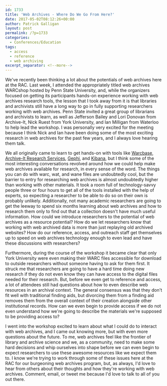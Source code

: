 ```yaml
---
id: 1733
title: 'Web Archives - Where Do We Go From Here?'
date: 2017-05-02T08:12:26+00:00
author: Patrick Galligan
layout: post
permalink: /?p=1733
categories:
  - Conferences/Education
tags:
  - access
  - reference
  - web archiving
excerpt_separator: <!--more-->
---
```

We've recently been thinking a lot about the potentials of web archives here at the RAC. Last week, I attended the appropriately titled web archives WARCshop hosted by Penn State University, and, while the organizers focused on getting its participants hands-on experience working with web archives research tools, the lesson that I took away from it is that libraries and archivists still have a long way to go in fully supporting researchers working with web archives. Penn State invited a great group of librarians and archivists to learn, as well as Jefferson Bailey and Lori Donovan from Archive-It, Nick Ruest from York University, and Ian Milligan from Waterloo to help lead the workshop. I was personally very excited for the meeting because I think Nick and Ian have been doing some of the most exciting research in web archives for the past few years, and I always love hearing them talk.<!--more-->

We all originally came to learn to get hands-on with tools like [Warcbase](https://github.com/lintool/warcbase), [Archive-It Research Services](https://webarchive.jira.com/wiki/display/ARS/Archive-It+Research+Services), [Gephi](https://gephi.org/), and [Kibana](https://www.elastic.co/products/kibana), but I think some of the most interesting conversations revolved around how we could help make web archives available for research, in every sense of the word. The things you can do with warc, wat, and wane files are undoubtedly cool, but the barrier to entry for researching web archives is almost undoubtedly higher than working with other materials. It took a room full of technology-savvy people three or four hours to get all of the tools installed with the help of experts, so expecting a researcher to be able to do so on their own is probably unlikely. Additionally, not many academic researchers are going to get the leeway to spend six months learning about web archives and how to research them only to find out that a collection doesn't have much useful information. How could we introduce researchers to the potential of web archives as a resource potential? How do we let researchers know that working with web archived data is more than just replaying old archived websites? How do our reference, access, and outreach staff get themselves up to speed on web archives technology enough to even lead and have these discussions with researchers?

Furthermore, during the course of the workshop it became clear that only York University were even making their WARC files accessible for download to outside researchers without someone having to ask for them first. It struck me that researchers are going to have a hard time doing new research if they do not even know they can have access to the digital files needed for their research. But, before we even get to reference and access, a lot of attendees still had questions about how to even describe web resources in an archival context. The general consensus was that they don't fit well with traditional finding aids, but divorcing them from a finding aid removes them from the overall context of their creation alongside other institutional records. How can we even begin to provide access if we do not even understand how we're going to describe the materials we're supposed to be providing access to?

I went into the workshop excited to learn about what I could do to interact with web archives, and I came out knowing more, but with even more questions about the future. To me, web archives feel like the frontier of library and archive science and we, as a community, need to make some hard decisions and whip ourselves into shape before we can even begin to expect researchers to use these awesome resources like we expect them to. I know we're trying to work through some of these issues here at the RAC for our burgeoning web archives program, but, as always, I'd love to hear from others about their thoughts and how they're working with web archives. Comment, email, or tweet me because I'd love to talk to all of you out there.
